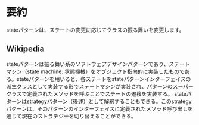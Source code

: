 # 要約
stateパターンは、ステートの変更に応じてクラスの振る舞いを変更します。

## Wikipedia
stateパターンは振る舞い系のソフトウェアデザインパターンであり、ステートマシン（state machine: 状態機械）をオブジェクト指向的に実装したものである。stateパターンを用いると、各ステートをstateパターンインターフェイスの派生クラスとして実装する形でステートマシンが実装され、パターンのスーパークラスで定義されたメソッドを呼ぶことでステートの遷移を実装する。
stateパターンはstrategyパターン（後述）として解釈することもできる。このstrategyパターンは、そのパターンのインターフェイスに定義されたメソッド呼び出しを通じて現在のストラテジーを切り替えることができる。